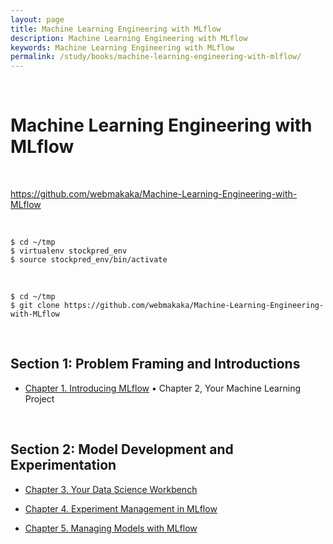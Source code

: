 ```yaml
---
layout: page
title: Machine Learning Engineering with MLflow
description: Machine Learning Engineering with MLflow
keywords: Machine Learning Engineering with MLflow
permalink: /study/books/machine-learning-engineering-with-mlflow/
---
```


<br/>

# Machine Learning Engineering with MLflow

<!--
```
$ conda diactivate
``` -->

<br/>

https://github.com/webmakaka/Machine-Learning-Engineering-with-MLflow

<br/>

```
$ cd ~/tmp
$ virtualenv stockpred_env
$ source stockpred_env/bin/activate
```

<br/>

```
$ cd ~/tmp
$ git clone https://github.com/webmakaka/Machine-Learning-Engineering-with-MLflow
```

<br/>

## Section 1: Problem Framing and Introductions

- [Chapter 1. Introducing MLflow](/study/books/machine-learning-engineering-with-mlflow/introducing-mlflow/)
  • Chapter 2, Your Machine Learning Project

<br/>

## Section 2: Model Development and Experimentation

- [Chapter 3. Your Data Science Workbench](/study/books/machine-learning-engineering-with-mlflow/your-data-science-workbench/)

- [Chapter 4. Experiment Management in MLflow](/study/books/machine-learning-engineering-with-mlflow/experiment-management-in-mlflow/)

- [Chapter 5. Managing Models with MLflow](/study/books/machine-learning-engineering-with-mlflow/managing-models-with-mlflow/)
